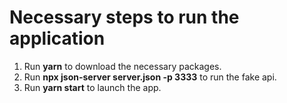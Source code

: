 # Necessary steps to run the application

1. Run **yarn** to download the necessary packages.
2. Run **npx json-server server.json -p 3333** to run the fake api.
3. Run **yarn start** to launch the app.
